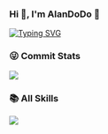 <h3>Hi 👋, I'm AlanDoDo 🐼</h3>

[![Typing SVG](https://readme-typing-svg.demolab.com?font=Fira+Code&pause=1000&color=31F7EC&center=%E5%81%87&vCenter=%E5%81%87&multiline=true&repeat=%E7%9C%9F&width=467&lines=%E6%AC%B2%E5%8D%96%E6%A1%82%E8%8A%B1%E5%90%8C%E8%BD%BD%E9%85%92%EF%BC%8C%E7%BB%88%E4%B8%8D%E4%BC%BC%EF%BC%8C%E5%B0%91%E5%B9%B4%E6%B8%B8%E3%80%82)](https://git.io/typing-svg)
### 😜 Commit Stats

![](https://github-readme-stats.vercel.app/api?username=AlanDoDo&count_private=true&show_icons=true&theme=radical&show_owner=true)

### 📚 All Skills

![](https://skillicons.dev/icons?perline=15&i=github,gitlab,git,twitter,stackoverflow,vercel,figma,vscode,idea,vim,atom,js,ts,html,css,c,bootstrap,jquery,nodejs,python,java,react,vue,tailwind,spring,nextjs,maven,mongo,redis,mysql,fastapi,flask,md,regex,aws,azure,linux,bash,docker,kubernetes,ansible,grafana,prometheus,nginx,jenkins)







